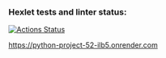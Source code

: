 ### Hexlet tests and linter status:
[![Actions Status](https://github.com/godofwar007/python-project-52/actions/workflows/hexlet-check.yml/badge.svg)](https://github.com/godofwar007/python-project-52/actions)

https://python-project-52-ilb5.onrender.com